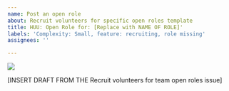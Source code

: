 ```yaml
---
name: Post an open role
about: Recruit volunteers for specific open roles template
title: HUU: Open Role for: [Replace with NAME OF ROLE]'
labels: 'Complexity: Small, feature: recruiting, role missing'
assignees: ''

---
```

<img src="https://user-images.githubusercontent.com/26660349/114799694-38cb3a80-9d66-11eb-8b08-78bdc1b653b3.png" />

[INSERT DRAFT FROM THE Recruit volunteers for team open roles issue]

